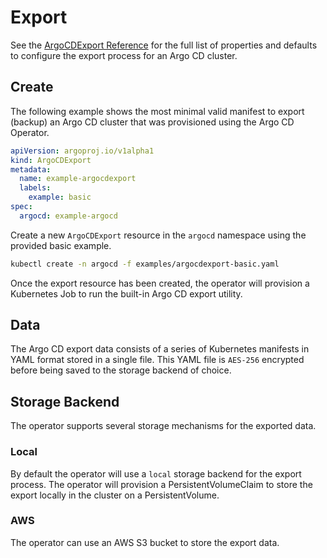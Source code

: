 # Export

See the [ArgoCDExport Reference][argocdexport_reference] for the full list of properties and defaults to configure the export process for an Argo CD cluster.

## Create

The following example shows the most minimal valid manifest to export (backup) an Argo CD cluster that was provisioned using the Argo CD Operator. 

``` yaml
apiVersion: argoproj.io/v1alpha1
kind: ArgoCDExport
metadata:
  name: example-argocdexport
  labels:
    example: basic
spec:
  argocd: example-argocd
```

Create a new `ArgoCDExport` resource in the `argocd` namespace using the provided basic example.

```bash
kubectl create -n argocd -f examples/argocdexport-basic.yaml
```

Once the export resource has been created, the operator will provision a Kubernetes Job to run the built-in Argo CD export utility.

## Data

The Argo CD export data consists of a series of Kubernetes manifests in YAML format stored in a single file. This YAML file is `AES-256` encrypted before being saved to the storage backend of choice. 

## Storage Backend

The operator supports several storage mechanisms for the exported data.

### Local

By default the operator will use a `local` storage backend for the export process. The operator will provision a PersistentVolumeClaim to store the export locally in the cluster on a PersistentVolume.

### AWS

The operator can use an AWS S3 bucket to store the export data.

[argocdexport_reference]:../reference/argocdexport.md
